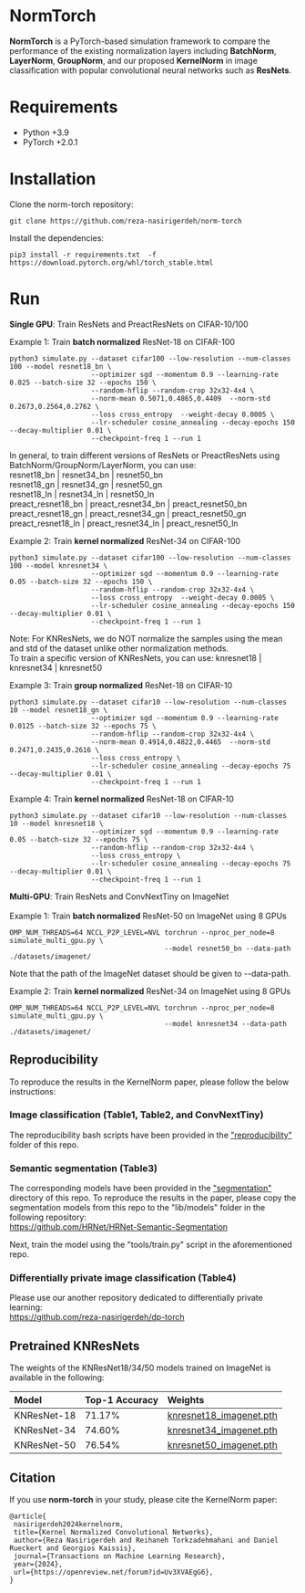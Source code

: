 # NormTorch
**NormTorch** is a PyTorch-based simulation framework to compare the performance of the existing 
normalization layers including **BatchNorm**, **LayerNorm**, **GroupNorm**, and our proposed **KernelNorm** in
image classification with popular convolutional neural networks such as **ResNets**.

# Requirements
- Python +3.9
- PyTorch +2.0.1

# Installation
Clone the norm-torch repository:
```
git clone https://github.com/reza-nasirigerdeh/norm-torch
```
Install the dependencies:
```
pip3 install -r requirements.txt  -f https://download.pytorch.org/whl/torch_stable.html
```

# Run
**Single GPU**: Train ResNets and PreactResNets on CIFAR-10/100 

Example 1: Train **batch normalized** ResNet-18 on CIFAR-100
```
python3 simulate.py --dataset cifar100 --low-resolution --num-classes 100 --model resnet18_bn \
                    --optimizer sgd --momentum 0.9 --learning-rate 0.025 --batch-size 32 --epochs 150 \
                    --random-hflip --random-crop 32x32-4x4 \
                    --norm-mean 0.5071,0.4865,0.4409  --norm-std 0.2673,0.2564,0.2762 \
                    --loss cross_entropy  --weight-decay 0.0005 \
                    --lr-scheduler cosine_annealing --decay-epochs 150 --decay-multiplier 0.01 \
                    --checkpoint-freq 1 --run 1
```
In general, to train different versions of ResNets or PreactResNets using BatchNorm/GroupNorm/LayerNorm, you can use: </br>
resnet18_bn | resnet34_bn | resnet50_bn </br>
resnet18_gn | resnet34_gn | resnet50_gn </br>
resnet18_ln | resnet34_ln | resnet50_ln </br>
preact_resnet18_bn | preact_resnet34_bn | preact_resnet50_bn </br>
preact_resnet18_gn | preact_resnet34_gn | preact_resnet50_gn </br>
preact_resnet18_ln | preact_resnet34_ln | preact_resnet50_ln </br>

Example 2: Train **kernel normalized** ResNet-34 on CIFAR-100
```
python3 simulate.py --dataset cifar100 --low-resolution --num-classes 100 --model knresnet34 \
                    --optimizer sgd --momentum 0.9 --learning-rate 0.05 --batch-size 32 --epochs 150 \
                    --random-hflip --random-crop 32x32-4x4 \
                    --loss cross_entropy  --weight-decay 0.0005 \
                    --lr-scheduler cosine_annealing --decay-epochs 150 --decay-multiplier 0.01 \
                    --checkpoint-freq 1 --run 1
```
Note: For KNResNets, we do NOT normalize the samples using the mean and std of the dataset unlike other normalization methods. </br>
To train a specific version of KNResNets, you can use: knresnet18 | knresnet34 | knresnet50 

Example 3: Train **group normalized** ResNet-18 on CIFAR-10
```
python3 simulate.py --dataset cifar10 --low-resolution --num-classes 10 --model resnet18_gn \
                    --optimizer sgd --momentum 0.9 --learning-rate 0.0125 --batch-size 32 --epochs 75 \
                    --random-hflip --random-crop 32x32-4x4 \
                    --norm-mean 0.4914,0.4822,0.4465  --norm-std 0.2471,0.2435,0.2616 \
                    --loss cross_entropy \
                    --lr-scheduler cosine_annealing --decay-epochs 75 --decay-multiplier 0.01 \
                    --checkpoint-freq 1 --run 1
```

Example 4: Train **kernel normalized** ResNet-18 on CIFAR-10
```
python3 simulate.py --dataset cifar10 --low-resolution --num-classes 10 --model knresnet18 \
                    --optimizer sgd --momentum 0.9 --learning-rate 0.05 --batch-size 32 --epochs 75 \
                    --random-hflip --random-crop 32x32-4x4 \
                    --loss cross_entropy \
                    --lr-scheduler cosine_annealing --decay-epochs 75 --decay-multiplier 0.01 \
                    --checkpoint-freq 1 --run 1
```

**Multi-GPU**: Train ResNets and ConvNextTiny on ImageNet <br /> <br />
Example 1: Train **batch normalized** ResNet-50 on ImageNet using 8 GPUs
```
OMP_NUM_THREADS=64 NCCL_P2P_LEVEL=NVL torchrun --nproc_per_node=8 simulate_multi_gpu.py \
                                      --model resnet50_bn --data-path ./datasets/imagenet/
```
Note that the path of the ImageNet dataset should be given to --data-path. <br />

Example 2: Train **kernel normalized** ResNet-34 on ImageNet using 8 GPUs
```
OMP_NUM_THREADS=64 NCCL_P2P_LEVEL=NVL torchrun --nproc_per_node=8 simulate_multi_gpu.py \
                                      --model knresnet34 --data-path ./datasets/imagenet/
```

## Reproducibility
To reproduce the results in the KernelNorm paper, please follow the below instructions: </br >
### Image classification (Table1, Table2, and ConvNextTiny)
The reproducibility bash scripts have been provided in the ["reproducibility"](reproducibility) folder of this repo.

### Semantic segmentation (Table3)
The corresponding models have been provided in the ["segmentation"](models/segmentation) directory of this repo.
To reproduce the results in the paper, please copy the segmentation models from this repo to the "lib/models" folder in the following repository: </br >
https://github.com/HRNet/HRNet-Semantic-Segmentation

Next, train the model using the "tools/train.py" script in the aforementioned repo. 

### Differentially private image classification (Table4)
Please use our another repository dedicated to differentially private learning: </br >
https://github.com/reza-nasirigerdeh/dp-torch

## Pretrained KNResNets
The weights of the KNResNet18/34/50 models trained on ImageNet is available in the following: </br >

| Model                    | Top-1 Accuracy | Weights                                                                                                       |
|:-------------------------|:---------------|:--------------------------------------------------------------------------------------------------------------|
| KNResNet-18             | 71.17%         | [knresnet18_imagenet.pth](https://drive.google.com/file/d/1oU4IGxErW4l-oqY6vn8V1DL0dBMt1KUO/view?usp=sharing) |
| KNResNet-34             | 74.60%         | [knresnet34_imagenet.pth](https://drive.google.com/file/d/1dn1O_JHcAP_6gQgvSe5ojV_WzDOB7Lvk/view?usp=sharing) |
| KNResNet-50             | 76.54%         | [knresnet50_imagenet.pth](https://drive.google.com/file/d/1CSP4HQTQWaR0q2Pdf4GyPfMj6TDE6E2J/view?usp=sharing)                                                                                       |


## Citation
If you use **norm-torch** in your study, please cite the KernelNorm paper: <br />
   ```
@article{
    nasirigerdeh2024kernelnorm,
    title={Kernel Normalized Convolutional Networks},
    author={Reza Nasirigerdeh and Reihaneh Torkzadehmahani and Daniel Rueckert and Georgios Kaissis},
    journal={Transactions on Machine Learning Research},
    year={2024},
    url={https://openreview.net/forum?id=Uv3XVAEgG6},
}
   ```